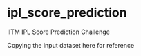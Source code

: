 # ipl_score_prediction
IITM IPL Score Prediction Challenge


Copying the input dataset here for reference
